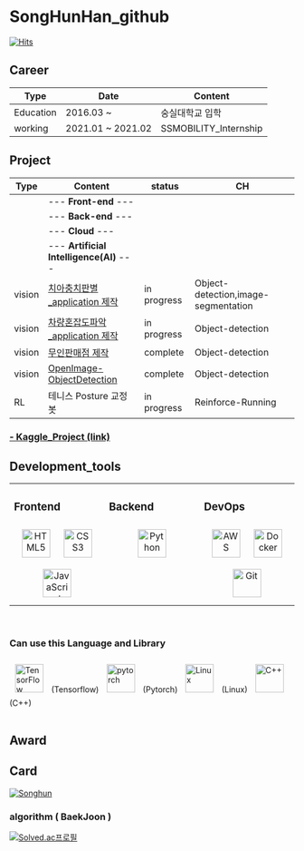 # SongHunHan_github

[![Hits](https://hits.seeyoufarm.com/api/count/incr/badge.svg?url=https%3A%2F%2Fgithub.com%2FSongHunHan&count_bg=%23FF8888&title_bg=%239BB1FF&icon=&icon_color=%23D99595&title=visit+&edge_flat=false)](https://hits.seeyoufarm.com)


## Career

| Type | Date | Content | 
|------|---|---|
| Education | 2016.03 ~ | 숭실대학교 입학 |
| working | 2021.01 ~ 2021.02 | SSMOBILITY_Internship |


## Project

| Type | Content | status | CH |
|---|---|---|---|
||  --- <b>Front-end</b>  --- ||
||  --- <b>Back-end</b>  --- ||
||  --- <b>Cloud</b>  --- ||
||  --- <b>Artificial Intelligence(AI)</b>  --- ||
| vision | [치아충치판별_application 제작](https://github.com/SongHunHan/AI_yolov5_cavityDetection) | in progress | Object-detection,image-segmentation |
| vision | [차량혼잡도파악_application 제작](https://github.com/SongHunHan/AI_yolov5_vehicleDetection) | in progress | Object-detection |
| vision | [무인판매점 제작](https://github.com/SongHunHan/AI_yolov5_autoshop) | complete | Object-detection |
| vision | [OpenImage-ObjectDetection](https://github.com/SongHunHan/OpenImage-ObjectDetection) | complete | Object-detection | using OIDv4 |
| RL | 테니스 Posture 교정 봇 | in progress | Reinforce-Running |


### [ - Kaggle_Project (link)](https://github.com/SongHunHan/Kaggle)

## Development_tools

<table><tr><td valign="top" width="33%">

### Frontend  
<div align="center">  
<img style="margin: 10px" src="https://profilinator.rishav.dev/skills-assets/html5-original-wordmark.svg" alt="HTML5" height="50" />  
<img style="margin: 10px" src="https://profilinator.rishav.dev/skills-assets/css3-original-wordmark.svg" alt="CSS3" height="50" />  
<img style="margin: 10px" src="https://profilinator.rishav.dev/skills-assets/javascript-original.svg" alt="JavaScript" height="50" />  
</div>

</td><td valign="top" width="33%">

### Backend  
<div align="center">  
<img style="margin: 10px" src="https://profilinator.rishav.dev/skills-assets/python-original.svg" alt="Python" height="50" />  

</div>

</td><td valign="top" width="33%">

### DevOps  
<div align="center">  
<img style="margin: 10px" src="https://profilinator.rishav.dev/skills-assets/amazonwebservices-original-wordmark.svg" alt="AWS" height="50" />  
<img style="margin: 10px" src="https://profilinator.rishav.dev/skills-assets/docker-original-wordmark.svg" alt="Docker" height="50" />  
<img style="margin: 10px" src="https://profilinator.rishav.dev/skills-assets/git-scm-icon.svg" alt="Git" height="50" />  
</div>

</td></tr></table>  

<br/>  
<table>

### Can use this Language and Library
<div align="left">
<img style="margin: 10px" src="https://profilinator.rishav.dev/skills-assets/tensorflow-icon.svg" alt="TensorFlow" height="50" />  
(Tensorflow)
<img style="margin: 10px" src="https://profilinator.rishav.dev/skills-assets/pytorch-icon.svg" alt="pytorch" height="50" /> 
(Pytorch)
<img style="margin: 10px" src="https://profilinator.rishav.dev/skills-assets/linux-original.svg" alt="Linux" height="50" />  
(Linux)
<img style="margin: 10px" src="https://profilinator.rishav.dev/skills-assets/cplusplus-original.svg" alt="C++" height="50" />  
(C++)
</div>
</table>  
  
## Award

## Card

[![Songhun](https://github-readme-stats.vercel.app/api?username=SongHunHan)](https://github.com/SongHunHan)

### algorithm ( BaekJoon )
[![Solved.ac프로필](http://mazassumnida.wtf/api/v2/generate_badge?boj=gksthdgns3)](https://solved.ac/profile/gksthdgns3)
